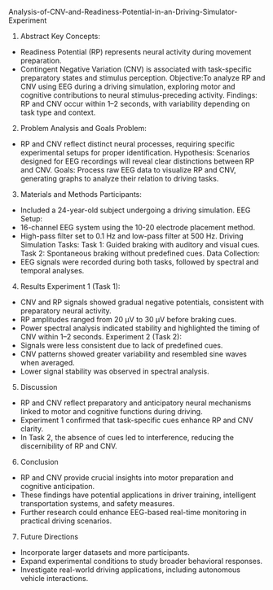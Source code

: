 Analysis-of-CNV-and-Readiness-Potential-in-an-Driving-Simulator-Experiment

1. Abstract
Key Concepts:
  - Readiness Potential (RP) represents neural activity during movement preparation.
  - Contingent Negative Variation (CNV) is associated with task-specific preparatory states and stimulus perception.
  Objective:To analyze RP and CNV using EEG during a driving simulation, exploring motor and cognitive contributions to neural stimulus-preceding activity.
  Findings: RP and CNV occur within 1–2 seconds, with variability depending on task type and context.



2. Problem Analysis and Goals
Problem:
  - RP and CNV reflect distinct neural processes, requiring specific experimental setups for proper identification.
  Hypothesis: Scenarios designed for EEG recordings will reveal clear distinctions between RP and CNV.
  Goals: Process raw EEG data to visualize RP and CNV, generating graphs to analyze their relation to driving tasks.

3. Materials and Methods
   Participants:
  - Included a 24-year-old subject undergoing a driving simulation.
  EEG Setup:
  - 16-channel EEG system using the 10-20 electrode placement method.
  - High-pass filter set to 0.1 Hz and low-pass filter at 500 Hz.
  Driving Simulation Tasks:
    Task 1: Guided braking with auditory and visual cues.
    Task 2: Spontaneous braking without predefined cues.
  Data Collection:
  - EEG signals were recorded during both tasks, followed by spectral and temporal analyses.


4. Results
Experiment 1 (Task 1):
  - CNV and RP signals showed gradual negative potentials, consistent with preparatory neural activity.
  - RP amplitudes ranged from 20 µV to 30 µV before braking cues.
  - Power spectral analysis indicated stability and highlighted the timing of CNV within 1–2 seconds.
  Experiment 2 (Task 2):
  - Signals were less consistent due to lack of predefined cues.
  - CNV patterns showed greater variability and resembled sine waves when averaged.
  - Lower signal stability was observed in spectral analysis.


5. Discussion
- RP and CNV reflect preparatory and anticipatory neural mechanisms linked to motor and cognitive functions during driving.
- Experiment 1 confirmed that task-specific cues enhance RP and CNV clarity.
- In Task 2, the absence of cues led to interference, reducing the discernibility of RP and CNV.


6. Conclusion
- RP and CNV provide crucial insights into motor preparation and cognitive anticipation.
- These findings have potential applications in driver training, intelligent transportation systems, and safety measures.
- Further research could enhance EEG-based real-time monitoring in practical driving scenarios.


7. Future Directions
- Incorporate larger datasets and more participants.
- Expand experimental conditions to study broader behavioral responses.
- Investigate real-world driving applications, including autonomous vehicle interactions. 

